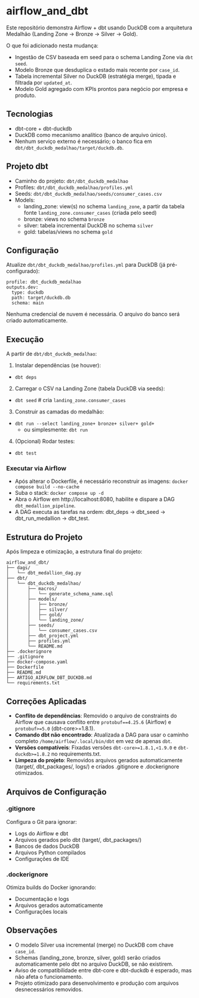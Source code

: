 # airflow_and_dbt

Este repositório demonstra Airflow + dbt usando DuckDB com a arquitetura Medalhão (Landing Zone -> Bronze -> Silver -> Gold).

O que foi adicionado nesta mudança:
- Ingestão de CSV baseada em seed para o schema Landing Zone via `dbt seed`.
- Modelo Bronze que desduplica o estado mais recente por `case_id`.
- Tabela incremental Silver no DuckDB (estratégia merge), tipada e filtrada por `updated_at`.
- Modelo Gold agregado com KPIs prontos para negócio por empresa e produto.

## Tecnologias
- dbt-core + dbt-duckdb
- DuckDB como mecanismo analítico (banco de arquivo único).
- Nenhum serviço externo é necessário; o banco fica em `dbt/dbt_duckdb_medalhao/target/duckdb.db`.

## Projeto dbt
- Caminho do projeto: `dbt/dbt_duckdb_medalhao`
- Profiles: `dbt/dbt_duckdb_medalhao/profiles.yml`
- Seeds: `dbt/dbt_duckdb_medalhao/seeds/consumer_cases.csv`
- Models:
  - landing_zone: view(s) no schema `landing_zone`, a partir da tabela fonte `landing_zone.consumer_cases` (criada pelo seed)
  - bronze: views no schema `bronze`
  - silver: tabela incremental DuckDB no schema `silver`
  - gold: tabelas/views no schema `gold`

## Configuração
Atualize `dbt/dbt_duckdb_medalhao/profiles.yml` para DuckDB (já pré-configurado):
```
profile: dbt_duckdb_medalhao
outputs.dev:
  type: duckdb
  path: target/duckdb.db
  schema: main
```
Nenhuma credencial de nuvem é necessária. O arquivo do banco será criado automaticamente.

## Execução
A partir de `dbt/dbt_duckdb_medalhao`:

1) Instalar dependências (se houver):
- `dbt deps`

2) Carregar o CSV na Landing Zone (tabela DuckDB via seeds):
- `dbt seed`  # cria `landing_zone.consumer_cases`

3) Construir as camadas do medalhão:
- `dbt run --select landing_zone+ bronze+ silver+ gold+`
  - ou simplesmente: `dbt run`

4) (Opcional) Rodar testes:
- `dbt test`

### Executar via Airflow
- Após alterar o Dockerfile, é necessário reconstruir as imagens: `docker compose build --no-cache`
- Suba o stack: `docker compose up -d`
- Abra o Airflow em http://localhost:8080, habilite e dispare a DAG `dbt_medallion_pipeline`.
- A DAG executa as tarefas na ordem: dbt_deps -> dbt_seed -> dbt_run_medallion -> dbt_test.

## Estrutura do Projeto

Após limpeza e otimização, a estrutura final do projeto:

```
airflow_and_dbt/
├── dags/
│   └── dbt_medallion_dag.py
├── dbt/
│   └── dbt_duckdb_medalhao/
│       ├── macros/
│       │   └── generate_schema_name.sql
│       ├── models/
│       │   ├── bronze/
│       │   ├── silver/
│       │   ├── gold/
│       │   └── landing_zone/
│       ├── seeds/
│       │   └── consumer_cases.csv
│       ├── dbt_project.yml
│       ├── profiles.yml
│       └── README.md
├── .dockerignore
├── .gitignore
├── docker-compose.yaml
├── Dockerfile
├── README.md
├── ARTIGO_AIRFLOW_DBT_DUCKDB.md
└── requirements.txt
```

## Correções Aplicadas
- **Conflito de dependências**: Removido o arquivo de constraints do Airflow que causava conflito entre `protobuf==4.25.6` (Airflow) e `protobuf>=5.0` (dbt-core>=1.8.1).
- **Comando dbt não encontrado**: Atualizada a DAG para usar o caminho completo `/home/airflow/.local/bin/dbt` em vez de apenas `dbt`.
- **Versões compatíveis**: Fixadas versões `dbt-core>=1.8.1,<1.9.0` e `dbt-duckdb>=1.8.2` no requirements.txt.
- **Limpeza do projeto**: Removidos arquivos gerados automaticamente (target/, dbt_packages/, logs/) e criados .gitignore e .dockerignore otimizados.

## Arquivos de Configuração

### .gitignore
Configura o Git para ignorar:
- Logs do Airflow e dbt
- Arquivos gerados pelo dbt (target/, dbt_packages/)
- Bancos de dados DuckDB
- Arquivos Python compilados
- Configurações de IDE

### .dockerignore
Otimiza builds do Docker ignorando:
- Documentação e logs
- Arquivos gerados automaticamente
- Configurações locais

## Observações
- O modelo Silver usa incremental (merge) no DuckDB com chave `case_id`.
- Schemas (landing_zone, bronze, silver, gold) serão criados automaticamente pelo dbt no arquivo DuckDB, se não existirem.
- Aviso de compatibilidade entre dbt-core e dbt-duckdb é esperado, mas não afeta o funcionamento.
- Projeto otimizado para desenvolvimento e produção com arquivos desnecessários removidos.

